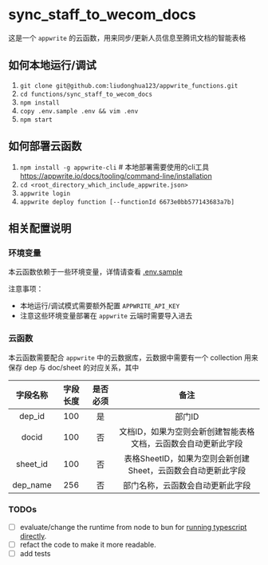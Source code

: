 # sync_staff_to_wecom_docs

这是一个 `appwrite` 的云函数，用来同步/更新人员信息至腾讯文档的智能表格

## 如何本地运行/调试

1. `git clone git@github.com:liudonghua123/appwrite_functions.git`
2. `cd functions/sync_staff_to_wecom_docs`
3. `npm install`
4. `copy .env.sample .env && vim .env`
5. `npm start`

## 如何部署云函数

1. `npm install -g appwrite-cli` # 本地部署需要使用的cli工具 https://appwrite.io/docs/tooling/command-line/installation
2. `cd <root_directory_which_include_appwrite.json>`
3. `appwrite login`
4. `appwrite deploy function [--functionId 6673e0bb577143683a7b]`

## 相关配置说明

### 环境变量

本云函数依赖于一些环境变量，详情请查看 [.env.sample](.env.sample)

注意事项：

- 本地运行/调试模式需要额外配置 `APPWRITE_API_KEY`
- 注意这些环境变量部署在 `appwrite` 云端时需要导入进去

### 云函数

本云函数需要配合 `appwrite` 中的云数据库，云数据中需要有一个 collection 用来保存 dep 与 doc/sheet 的对应关系，其中

| 字段名称 | 字段长度 | 是否必须 | 备注 |
|:--------:|:--------:|:--------:|:----:|
|  dep_id  |     100    |     是    |   部门ID  |
|   docid  |     100    |     否    |   文档ID，如果为空则会新创建智能表格文档，云函数会自动更新此字段  |
| sheet_id |     100    |     否    |   表格SheetID，如果为空则会新创建Sheet，云函数会自动更新此字段  |
| dep_name |     256    |     否    |   部门名称，云函数会自动更新此字段  |

### TODOs

- [ ] evaluate/change the runtime from node to bun for [running typescript directly](https://bun.sh/docs/runtime/typescript).
- [ ] refact the code to make it more readable.
- [ ] add tests
